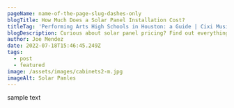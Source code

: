 ```yaml
---
pageName: name-of-the-page-slug-dashes-only
blogTitle: How Much Does a Solar Panel Installation Cost?
titleTag: 'Performing Arts High Schools in Houston: a Guide | Cixi Music Studio'
blogDescription: Curious about solar panel pricing? Find out everything you want to know about solar pricing from a transparent solar installation company.
author: Joe Mendez
date: 2022-07-18T15:46:45.249Z
tags:
  - post
  - featured
image: /assets/images/cabinets2-m.jpg
imageAlt: Solar Panles
---
```


sample text